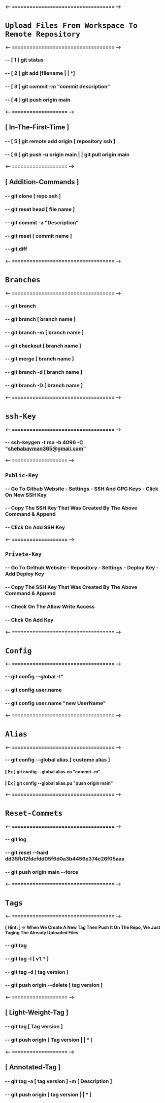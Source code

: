 #### <-- =================================== -->

# `Upload Files From Workspace To Remote Repository`

#### <-- =================================== -->

### -- [ 1 ] git status <!-- fetch all the files thats not in the stage -->

### -- [ 2 ] git add [filename | | *] <!-- upload all the files from the workspace to the local stage -->

### -- [ 3 ] git commit -m "commit description" <!-- upload all the files from the local stage to the local Repository -->

### -- [ 4 ] git push origin main <!-- push all the files from the local stage to the remote server -->

#### <-- =================== -->

## [ In-The-First-Time ]

### -- [ 5 ] git remote add origin [ repository ssh ] <!-- connect my local repository with the remote repository -->

### -- [ 6 ] git push -u origin main | | git pull origin main <!-- get all files from the remote repo to the local repo-->

#### <-- =================== -->

## [ Addition-Commands ]

### -- git clone [ repo ssh ] <!-- Get The All The Files From The Remote Repository To The Workspace Directly -->

### -- git reset head [ file name ] <!-- Delete Any File From The Local Stage -->

### -- git commit -a "Description" <!-- Upload All The Files From The Workspace To The Local Repository Directly -->

### -- git reset [ commit name ] <!-- Restore The Files From The Local Repository To The Workspace Directly -->

### -- git diff <!-- Fetch The Different Between The Files In The Remote Repository & The Local Repository  -->

#### <-- =================================== -->

# `Branches`

#### <-- =================================== -->

### -- git branch <!-- fetch all branches -->

### -- git branch [ branch name ] <!--  create a new branch -->

### -- git branch -m [ branch name ] <!-- change the current branch name -->

### -- git checkout [ branch name ] <!-- create / switch to other branch -->

### -- git merge [ branch name ] <!-- Merge The Branch name With The Current Branch -->

### -- git branch -d [ branch name ] <!-- delete The Branch If Doesn't Have An Edits -->

### -- git branch -D [ branch name ] <!-- Force Delete The Branch -->

#### <-- =================================== -->

# `ssh-Key`

#### <-- =================================== -->

### -- ssh-keygen -t rsa -b 4096 -C "shehabayman365@gmail.com" <!-- Create A New SSH Key -->

#### <-- =================== -->

## `Public-Key`

### -- Go To Github Website - Settings - SSH And GPG Keys - Click On New SSH Key

### -- Copy The SSH Key That Was Created By The Above Command & Append

### -- Click On Add SSH Key

#### <-- =================== -->

## `Privete-Key`

### -- Go To Gethub Website - Repository - Settings - Deploy Key - Add Deploy Key

### -- Copy The SSH Key That Was Created By The Above Command & Append

### -- Check On The Allow Write Access

### -- Click On Add Key

#### <-- =================================== -->

# `Config`

#### <-- =================================== -->

### -- git config --global -l" <!-- Get All Configs -->

### -- git config user.name <!-- Get Username -->

### -- git config user.name "new UserName" <!-- Set Username -->

#### <-- =================================== -->

# `Alias`

#### <-- =================================== -->

### -- git config --global alias.[ custome alias ] <Aliased-Command> <!-- Just Using With Git Commands -->

#### [ Ex ] git config --global alias.co "commit -m"

#### [ Ex ] git config --global alias.pu "push origin main"

#### <-- =================================== -->

# `Reset-Commets`

#### <-- =================================== -->

### -- git log <!-- Get Log With All Logs -->

<!-- If The Logs Are:
    [ 1 ] 5ae0c3f5822dc66471ebeda9ddd5230a6f2ee64a (HEAD -> main, origin/main, origin/HEAD)
    [ 2 ] dd35fb12fdcfdd05f6d0a3b4456e374c26f05aaa
    [ 3 ] 2ee3c5fef3145c716628506a522cb3ab5861768b
    [ 4 ] 796fde76ea0fa8ccb2bde1601e39ab676b991fd6

    And I Want To Delete The First Commit So I Will Using this Command Below
-->

### -- git reset --hard dd35fb12fdcfdd05f6d0a3b4456e374c26f05aaa <!-- Using The Second Commit Id To Delete The First Commit -->

### -- git push origin main --force <!-- Upload The New Local Repository On The Remote Repository  -->

#### <-- =================================== -->

# `Tags`

#### <-- =================================== -->

#### [ Hint: ] => When We Create A New Tag Then Push It On The Repo, We Just Taging The Already Uploaded Files

### -- git tag <!-- Fetch All Tags In The Repository -->

### -- git tag -l [ v1.* ] <!-- Return List With All The Version 1 Tags -->

### -- git tag -d [ tag version ] <!-- Delete The Tag From The Local Repository -->

### -- git push origin --delete [ tag version ] <!-- Delete The Tag From The Remote Repository -->

#### <-- =================== -->

## [ Light-Weight-Tag ] <!-- Get The Tag Description From The Last Commit On The Remote Repository -->

### -- git tag [ Tag version ] <!-- Create A New Tag -->

### -- git push origin [ Tag version | | * ] <!-- Upload The Tag On The Remote Repository -->

#### <-- =================== -->

## [ Annotated-Tag ] <!-- Get The Tag Description Manually -->

### -- git tag -a [ tag version ] -m [ Description ] <!-- Create A New Tag -->

### -- git push origin [ tag version | | * ] <!-- Upload The Tag On The Remote Repository -->
